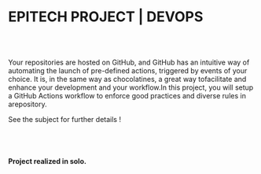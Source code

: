 # EPITECH PROJECT | DEVOPS
<br> <br/>

Your repositories are hosted on GitHub, and GitHub has an intuitive way of automating the launch of pre-defined actions, triggered by events of your choice. It is, in the same way as chocolatines, a great way tofacilitate and enhance your development and your workflow.In this project, you will setup a GitHub Actions workflow to enforce good practices and diverse rules in arepository.

See the subject for further details !

<br> <br/>

#### Project realized in solo.
